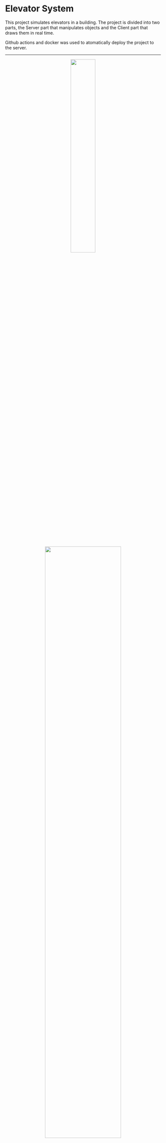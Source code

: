 # Elevator System

This project simulates elevators in a building. The project is divided into two parts, the Server part that manipulates objects
and the Client part that draws them in real time. 

Github actions and docker was used to atomatically deploy the project to the server.

___

<p align=center>
  <img  src="https://github.com/watislaf/ElevatorSystem/blob/main/outpup1.gif" width="40%"> 
  </p>
 
<p align=center>
  <img  src="https://github.com/watislaf/ElevatorSystem/blob/main/outpup2.gif"  width="70% " >
  </p>


## Development status

Still a lot of work to do.
## Install

Download source files.

```bat
  git clone https://github.com/watislaf/ElevatorSystem.git # install
  cd ./ElevatorSystem
```

if you don't have git, just download source
from [this page](https://github.com/watislaf/chessbot/releases/tag/V1.0.1600Elo).
____
## Build /-> Run (on your machine)

### Gradle

To build and run project u can either use gradle (if u have installed one)

```bat
  ./gradlew :app:buld -Dorg.gradle.java.home="PATH_TO/openjdk-17.0.2"
  ./gradlew :app:run -Dorg.gradle.java.home="PATH_TO/openjdk-17.0.2"
  ./gradlew :window:buld -Dorg.gradle.java.home="PATH_TO/openjdk-17.0.2"
  ./gradlew :window:run -Dorg.gradle.java.home="PATH_TO/openjdk-17.0.2"
 ```
____

## Build /-> Run (on your machine but with server)

### if Docker is not installed on the server
```bat
  sudo bash ./installDocker  
```

### Docker is installed on the server
```bat
  sudo bash ./setupDocker  
```

### Gradle on your desktop

```bat
  ./gradlew :window:buld -Dorg.gradle.java.home="PATH_TO/openjdk-17.0.2"
  ./gradlew :window:run -Dorg.gradle.java.home="PATH_TO/openjdk-17.0.2" --args="IP_OF_YOUR_SERVER"
 ```
_____

 
### Authors

* Vladislav Kozulin ([@watislaf](https://github.com/watislaf))
